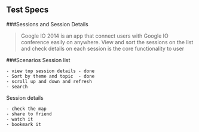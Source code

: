 Test Specs
---
###Sessions and Session Details
> Google IO 2014 is an app that connect users with Google IO conference easily on anywhere.
> View and sort the sessions on the list and check details on each session is the core functionality to user

###Scenarios
Session list

	- view top session details - done
	- Sort by theme and topic  - done
	- scroll up and down and refresh
	- search

Session details

	- check the map
	- share to friend
	- watch it
	- bookmark it
